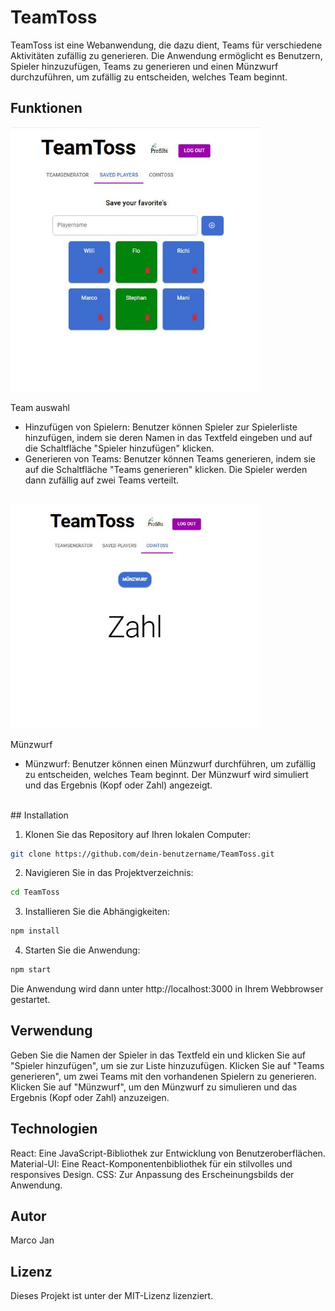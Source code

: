 # TeamToss

TeamToss ist eine Webanwendung, die dazu dient, Teams für verschiedene Aktivitäten zufällig zu generieren. Die Anwendung ermöglicht es Benutzern, Spieler hinzuzufügen, Teams zu generieren und einen Münzwurf durchzuführen, um zufällig zu entscheiden, welches Team beginnt.

## Funktionen



<img src="src/assets/loginTeams.JPG" alt="TeamTossImage" width="400">
 
Team auswahl


- Hinzufügen von Spielern: Benutzer können Spieler zur Spielerliste hinzufügen, indem sie deren Namen in das Textfeld eingeben und auf die Schaltfläche "Spieler hinzufügen" klicken.
- Generieren von Teams: Benutzer können Teams generieren, indem sie auf die Schaltfläche "Teams generieren" klicken. Die Spieler werden dann zufällig auf zwei Teams verteilt.

<br>

<img src="src/assets/coinToss.JPG" alt="TeamTossImage" width="400">

Münzwurf

- Münzwurf: Benutzer können einen Münzwurf durchführen, um zufällig zu entscheiden, welches Team beginnt. Der Münzwurf wird simuliert und das Ergebnis (Kopf oder Zahl) angezeigt.

<br>
## Installation

1. Klonen Sie das Repository auf Ihren lokalen Computer:

```bash
git clone https://github.com/dein-benutzername/TeamToss.git
```

2. Navigieren Sie in das Projektverzeichnis:

```bash
cd TeamToss
```

3. Installieren Sie die Abhängigkeiten:

```bash
npm install
```

4. Starten Sie die Anwendung:

```bash
npm start
```

Die Anwendung wird dann unter http://localhost:3000 in Ihrem Webbrowser gestartet.

## Verwendung

Geben Sie die Namen der Spieler in das Textfeld ein und klicken Sie auf "Spieler hinzufügen", um sie zur Liste hinzuzufügen.
Klicken Sie auf "Teams generieren", um zwei Teams mit den vorhandenen Spielern zu generieren.
Klicken Sie auf "Münzwurf", um den Münzwurf zu simulieren und das Ergebnis (Kopf oder Zahl) anzuzeigen.

## Technologien
React: Eine JavaScript-Bibliothek zur Entwicklung von Benutzeroberflächen.
Material-UI: Eine React-Komponentenbibliothek für ein stilvolles und responsives Design.
CSS: Zur Anpassung des Erscheinungsbilds der Anwendung.

## Autor
Marco Jan

## Lizenz
Dieses Projekt ist unter der MIT-Lizenz lizenziert.
